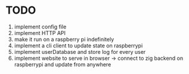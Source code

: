 # TODO

1. implement config file
2. implement HTTP API
3. make it run on a raspberry pi indefinitely
4. implement a cli client to update state on raspberrypi
5. implement userDatabase and store log for every user
7. implement website to serve in browser -> connect to zig backend on raspberrypi and update from
anywhere
